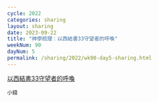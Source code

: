 ```yaml
---
cycle: 2022
categories: sharing
layout: sharing
date: 2023-09-22
title: "神學梳理：以西結書33守望者的呼喚"
weekNum: 90
dayNum: 5
permalink: /sharing/2022/wk90-day5-sharing.html
---
```


[以西結書33守望者的呼喚](https://eccseattle.github.io/media/sharing/2022/wk090/2023-09-22-bin.m4a)

`小錢`

